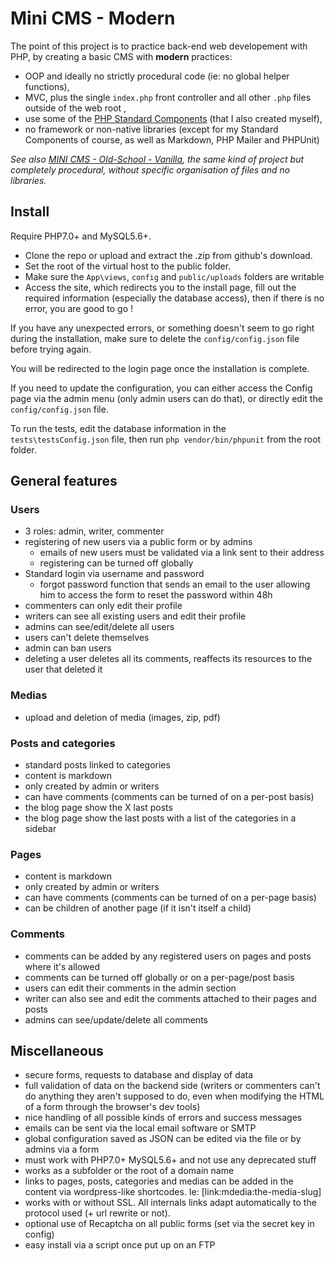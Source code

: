# Mini CMS - Modern

The point of this project is to practice back-end web developement with PHP, by creating a basic CMS with __modern__ practices:
- OOP and ideally no strictly procedural code (ie: no global helper functions),
- MVC, plus the single `index.php` front controller and all other `.php` files outside of the web root ,
- use some of the [PHP Standard Components](https://github.com/florentpoujol/PHP-Standard-Components) (that I also created myself),
- no framework or non-native libraries (except for my Standard Components of course, as well as Markdown, PHP Mailer and PHPUnit)

_See also [MINI CMS - Old-School - Vanilla](https://github.com/florentpoujol/minicms-osv), the same kind of project but completely procedural, without specific organisation of files and no libraries._

## Install

Require PHP7.0+ and MySQL5.6+.

- Clone the repo or upload and extract the .zip from github's download.
- Set the root of the virtual host to the public folder.
- Make sure the `App\views`, `config` and `public/uploads` folders are writable
- Access the site, which redirects you to the install page, fill out the required information (especially the database access), then if there is no error, you are good to go !

If you have any unexpected errors, or something doesn't seem to go right during the installation, make sure to delete the `config/config.json` file before trying again.

You will be redirected to the login page once the installation is complete.

If you need to update the configuration, you can either access the Config page via the admin menu (only admin users can do that), or directly edit the `config/config.json` file.

To run the tests, edit the database information in the `tests\testsConfig.json` file, then run `php vendor/bin/phpunit` from the root folder.

## General features

### Users

- 3 roles: admin, writer, commenter
- registering of new users via a public form or by admins
  - emails of new users must be validated via a link sent to their address
  - registering can be turned off globally
- Standard login via username and password
  - forgot password function that sends an email to the user allowing him to access the form to reset the password within 48h
- commenters can only edit their profile
- writers can see all existing users and edit their profile
- admins can see/edit/delete all users
- users can't delete themselves
- admin can ban users
- deleting a user deletes all its comments, reaffects its resources to the user that deleted it

### Medias

- upload and deletion of media (images, zip, pdf)

### Posts and categories

- standard posts linked to categories
- content is markdown
- only created by admin or writers
- can have comments (comments can be turned of on a per-post basis)
- the blog page show the X last posts
- the blog page show the last posts with a list of the categories in a sidebar

### Pages

- content is markdown
- only created by admin or writers
- can have comments (comments can be turned of on a per-page basis)
- can be children of another page (if it isn't itself a child)

### Comments

- comments can be added by any registered users on pages and posts where it's allowed
- comments can be turned off globally or on a per-page/post basis
- users can edit their comments in the admin section
- writer can also see and edit the comments attached to their pages and posts 
- admins can see/update/delete all comments

## Miscellaneous

- secure forms, requests to database and display of data
- full validation of data on the backend side (writers or commenters can't do anything they aren't supposed to do, even when modifying the HTML of a form through the browser's dev tools)
- nice handling of all possible kinds of errors and success messages
- emails can be sent via the local email software or SMTP
- global configuration saved as JSON can be edited via the file or by admins via a form
- must work with PHP7.0+ MySQL5.6+ and not use any deprecated stuff
- works as a subfolder or the root of a domain name
- links to pages, posts, categories and medias can be added in the content via wordpress-like shortcodes. Ie: [link:mdedia:the-media-slug]
- works with or without SSL. All internals links adapt automatically to the protocol used (+ url rewrite or not).
- optional use of Recaptcha on all public forms (set via the secret key in config)
- easy install via a script once put up on an FTP
